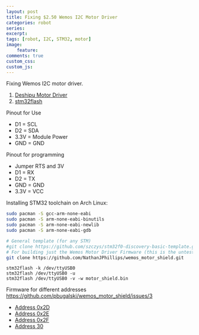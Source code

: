 ```yaml
---
layout: post
title: Fixing $2.50 Wemos I2C Motor Driver
categories: robot
series: 
excerpt:
tags: [robot, I2C, STM32, motor]
image: 
    feature: 
comments: true
custom_css:
custom_js: 
---
```


Fixing Wemos I2C motor driver.

1. [Deshipu Motor Driver](https://hackaday.io/project/18439-motor-shield-reprogramming)
2. [stm32flash](https://aur.archlinux.org/stm32flash.git)

Pinout for Use

* D1 = SCL
* D2 = SDA
* 3.3V = Module Power
* GND = GND

Pinout for programming
* Jumper RTS and 3V
* D1 = RX
* D2 = TX
* GND = GND
* 3.3V = VCC

Installing STM32 toolchain on Arch Linux:

```bash
sudo pacman -S gcc-arm-none-eabi
sudo pacman -S arm-none-eabi-binutils
sudo pacman -S arm-none-eabi-newlib
sudo pacman -S arm-none-eabi-gdb

# General template (for any STM)
#git clone https://github.com/szczys/stm32f0-discovery-basic-template.git
# For building just the Wemos Motor Driver Firmware (this is the untested firmware for using solder jumpers to choose address)
git clone https://github.com/NathanJPhillips/wemos_motor_shield.git
```

```
stm32flash -k /dev/ttyUSB0
stm32flash /dev/ttyUSB0 -u
stm32flash /dev/ttyUSB0 -v -w motor_shield.bin
```

Firmware for different addresses
https://github.com/pbugalski/wemos_motor_shield/issues/3

* [Address 0x2D](http://ladvien.com/images/files/motor_shield_2D.bin)
* [Address 0x2E](http://ladvien.com/images/files/motor_shield_2E.bin)
* [Address 0x2F](http://ladvien.com/images/files/motor_shield_2F.bin)
* [Address 30](http://ladvien.com/images/files/motor_shield_30.bin)